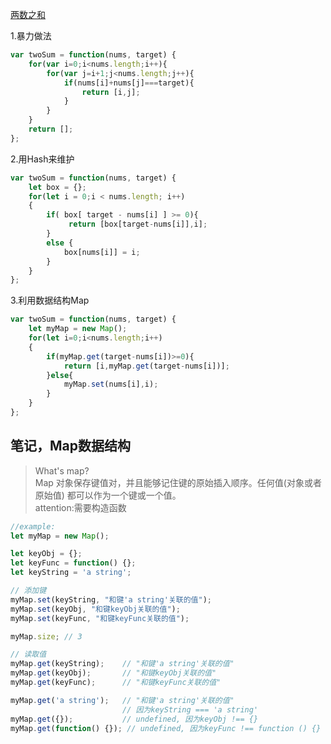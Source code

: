 [两数之和](https://leetcode-cn.com/problems/two-sum/submissions/)

1.暴力做法
```JavaScript
var twoSum = function(nums, target) {
    for(var i=0;i<nums.length;i++){
        for(var j=i+1;j<nums.length;j++){
            if(nums[i]+nums[j]===target){
                return [i,j];
            }
        }
    }
    return [];
};
```

2.用Hash来维护

```JavaScript
var twoSum = function(nums, target) {
    let box = {};
    for(let i = 0;i < nums.length; i++)
    {
        if( box[ target - nums[i] ] >= 0){
             return [box[target-nums[i]],i];
        }
        else {
            box[nums[i]] = i;
        }
    }
};
```

3.利用数据结构Map
```JavaScript
var twoSum = function(nums, target) {
    let myMap = new Map();
    for(let i=0;i<nums.length;i++)
    {
        if(myMap.get(target-nums[i])>=0){
            return [i,myMap.get(target-nums[i])];
        }else{
            myMap.set(nums[i],i);
        }
    }
};
```

## 笔记，Map数据结构
> What's map?<br>
> Map 对象保存键值对，并且能够记住键的原始插入顺序。任何值(对象或者原始值) 都可以作为一个键或一个值。<br>
> attention:需要构造函数
```JavaScript
//example:
let myMap = new Map();

let keyObj = {};
let keyFunc = function() {};
let keyString = 'a string';

// 添加键
myMap.set(keyString, "和键'a string'关联的值");
myMap.set(keyObj, "和键keyObj关联的值");
myMap.set(keyFunc, "和键keyFunc关联的值");

myMap.size; // 3

// 读取值
myMap.get(keyString);    // "和键'a string'关联的值"
myMap.get(keyObj);       // "和键keyObj关联的值"
myMap.get(keyFunc);      // "和键keyFunc关联的值"

myMap.get('a string');   // "和键'a string'关联的值"
                         // 因为keyString === 'a string'
myMap.get({});           // undefined, 因为keyObj !== {}
myMap.get(function() {}); // undefined, 因为keyFunc !== function () {}
```
